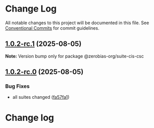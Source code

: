 # Change Log

All notable changes to this project will be documented in this file.
See [Conventional Commits](https://conventionalcommits.org) for commit guidelines.

## [1.0.2-rc.1](https://github.com/zerobias-org/suite/compare/@zerobias-org/suite-cis-csc@1.0.2-rc.0...@zerobias-org/suite-cis-csc@1.0.2-rc.1) (2025-08-05)

**Note:** Version bump only for package @zerobias-org/suite-cis-csc





## [1.0.2-rc.0](https://github.com/zerobias-org/suite/compare/@zerobias-org/suite-cis-csc@1.0.1...@zerobias-org/suite-cis-csc@1.0.2-rc.0) (2025-08-05)


### Bug Fixes

* all suites changed ([fa57fa1](https://github.com/zerobias-org/suite/commit/fa57fa1af7628003297df46b2d7740fe95bd2666))





# Change log
